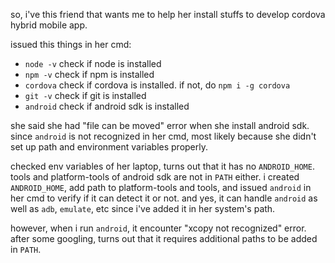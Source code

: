 so, i've this friend that wants me to help her install stuffs to develop cordova hybrid mobile app.

issued this things in her cmd:

- `node -v` check if node is installed
- `npm -v` check if npm is installed
- `cordova` check if cordova is installed. if not, do `npm i -g cordova`
- `git -v` check if git is installed
- `android` check if android sdk is installed

she said she had "file can be moved" error when she install android sdk. since `android` is not recognized in her cmd, most likely because she didn't set up path and environment variables properly. 

checked env variables of her laptop, turns out that it has no `ANDROID_HOME`. tools and platform-tools of android sdk are not in `PATH` either. i created `ANDROID_HOME`, add path to platform-tools and tools, and issued `android` in her cmd to verify if it can detect it or not. and yes, it can handle `android` as well as `adb`, `emulate`, etc since i've added it in her system's path.

however, when i run `android`, it encounter "xcopy not recognized" error. after some googling, turns out that it requires additional paths to be added in `PATH`.